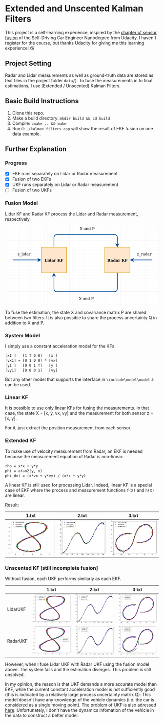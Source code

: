 # Extended and Unscented Kalman Filters

This project is a self-learning experience, inspired by the
[chapter of sensor fusion](https://www.udacity.com/course/self-driving-car-engineer-nanodegree--nd013) 
of the Self-Driving Car Engineer Nanodegree from Udacity.
I haven't register for the course, but thanks Udacity for giving me this learning experience! :kissing_heart:

## Project Setting
Radar and Lidar measurements as well as ground-truth data are stored as text files 
in the project folder `data/`). To fuse the measurements in to final estimations,
I use (Extended / Unscented) Kalman Filters.

## Basic Build Instructions
1. Clone this repo.
2. Make a build directory: `mkdir build && cd build`
3. Compile: `cmake .. && make`
4. Run it: `./kalman_filters_cpp` will show the result of EKF fusion on one data example.

## Further Explanation

### Progress

- [x] EKF runs separately on Lidar or Radar measurement
- [x] Fusion of two EKFs
- [x] UKF runs separately on Lidar or Radar measurement
- [ ] Fusion of two UKFs

### Fusion Model

Lidar KF and Radar KF process the Lidar and Radar measurement, respectively.

![Fusion Model](out/fusion.png)

To fuse the estimation, the state X and covariance matrix P are shared between 
two filters. It is also possible to share the process uncertainty Q in addition 
to X and P.

### System Model

I simply use a constant acceleration model for the KFs.
```
[x1 ]   [1 T 0 0]   [x ]
[vx1] = [0 1 0 0] * [vx]
[y1 ]   [0 0 1 T]   [y ]
[vy1]   [0 0 0 1]   [vy]
```
But any other model that supports the interface in `\include\model\model.h` can be used.

### Linear KF

It is possible to use only linear KFs for fusing the measurements. In that case,
the state X = [x, y, vx, vy] and the measurement for both sensor z = [x, y].

For it, just extract the position measurement from each sensor.

### Extended KF

To make use of velocity measurement from Radar, an EKF is needed because the 
measurement equation of Radar is non-linear:
```
rho = x*x + y*y
phi = atan2(y, x)
phi_dot = (x*vx + y*vy) / (x*x + y*y)
```

A linear KF is still used for processing Lidar. Indeed, linear KF is a special case
of EKF where the process and measurement functions `f(X)` and `h(X)` are linear.

Result:

| 1.txt | 2.txt | 3.txt |
| --- | --- | --- |
| ![1](out/ekf_fusion_1.png) | ![2](out/ekf_fusion_2.png) | ![3](out/ekf_fusion_3.png)|

### Unscented KF [still incomplete fusion]

Without fusion, each UKF performs similarly as each EKF.

|          | 1.txt | 2.txt | 3.txt |
| ---      | ---- | --- | --- |
| LidarUKF | ![1](out/ukf_laser_1.png) | ![2](out/ukf_laser_2.png) | ![3](out/ukf_laser_3.png)|
| RadarUKF | ![1](out/ukf_radar_1.png) | ![2](out/ukf_radar_2.png) | ![3](out/ukf_radar_3.png)|

However, when I fuse Lidar UKF with Radar UKF using the fusion model above. The 
system fails and the estimation diverges. This problem is still unsolved.

In my opinion, the reason is that UKF demands a more accurate model than EKF, while
the current constant acceleration model is not sufficiently good (this is indicated
by a relatively large process uncertainty matrix Q). This model doesn't have any 
knowledge of the vehicle dynamics (i.e. the car is considered as a single moving point). 
The problem of UKF is also adressed
[here](https://www.semanticscholar.org/paper/A-Robust-Adaptive-Unscented-Kalman-Filter-for-with-Zheng-Fu/d89165e037fd75bb24ef7a442ead7ec23b312460).
Unfortunately, I don't have the dynamics infomation of the vehicle in the data 
to construct a better model.
 

